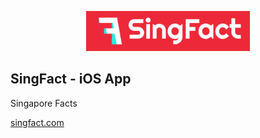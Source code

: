 <p align="center">
    <img width="262" height="64" src="./Assets/logo.png?raw=true">
</p>

## SingFact - iOS App
Singapore Facts

[singfact.com](https://singfact.com)
